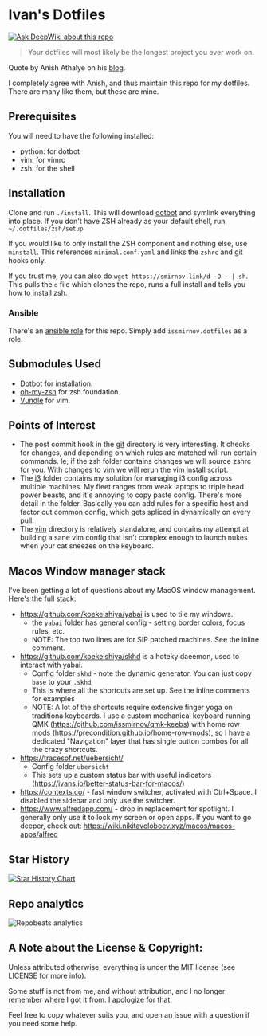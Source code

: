 # Ivan's Dotfiles

[![Ask DeepWiki about this repo](https://deepwiki.com/badge.svg)](https://deepwiki.com/issmirnov/dotfiles)

>  Your dotfiles will most likely be the longest project you ever work on.

Quote by Anish Athalye on his
[blog](http://www.anishathalye.com/2014/08/03/managing-your-dotfiles/).

I completely agree with Anish, and thus maintain this repo for my dotfiles.
There are many like them, but these are mine.

## Prerequisites

You will need to have the following installed:

- python: for dotbot
- vim: for vimrc
- zsh: for the shell

## Installation

Clone and run `./install`. This will download
[dotbot](https://github.com/anishathalye/dotbot) and symlink everything into
place. If you don't have ZSH already as your default shell, run
`~/.dotfiles/zsh/setup`

If you would like to only install the ZSH component and nothing else, use
`minstall`. This references `minimal.comf.yaml` and links the `zshrc` and git
hooks only.

If you trust me, you can also do `wget https://smirnov.link/d -O - | sh`. This
pulls the `d` file which clones the repo, runs a full install and tells you how
to install zsh.

### Ansible

There's an [ansible role](https://galaxy.ansible.com/issmirnov/dotfiles/) for this repo. Simply add `issmirnov.dotfiles` as a role.

## Submodules Used

- [Dotbot](https://github.com/anishathalye/dotbot) for installation.
- [oh-my-zsh](https://github.com/robbyrussell/oh-my-zsh) for zsh foundation.
- [Vundle](https://github.com/VundleVim/Vundle.vim) for vim.

## Points of Interest

- The post commit hook in the [git](git/) directory is very interesting. It
  checks for changes, and depending on which rules are matched will run certain
  commands. Ie, if the zsh folder contains changes we will source zshrc for
  you. With changes to vim we will rerun the vim install script.
- The [i3](i3/) folder contains my solution for managing i3 config across
  multiple machines. My fleet ranges from weak laptops to triple head power
  beasts, and it's annoying to copy paste config. There's more detail in the
  folder. Basically you can add rules for a specific host and factor out common
  config, which gets spliced in dynamically on every pull.
- The [vim](vim/) directory is relatively standalone, and contains my attempt
  at building a sane vim config that isn't complex enough to launch nukes when
  your cat sneezes on the keyboard.

## Macos Window manager stack

I've been getting a lot of questions about my MacOS window management. Here's the full stack:

- https://github.com/koekeishiya/yabai is used to tile my windows.
  - the `yabai` folder has general config - setting border colors, focus rules, etc.
  - NOTE: The top two lines are for SIP patched machines. See the inline comment.
- https://github.com/koekeishiya/skhd is a hoteky daeemon, used to interact with yabai.
  - Config folder `skhd` - note the dynamic generator. You can just copy `base` to your `.skhd`
  - This is where all the shortcuts are set up. See the inline comments for examples
  - NOTE: A lot of the shortcuts require extensive finger yoga on traditiona keyboards.
    I use a custom mechanical keyboard running QMK (https://github.com/issmirnov/qmk-keebs)
    with home row mods (https://precondition.github.io/home-row-mods), so I have a dedicated
    "Navigation" layer that has single button combos for all the crazy shortcuts.
- https://tracesof.net/uebersicht/
  - Config folder `ubersicht`
  - This sets up a custom status bar with useful indicators (https://ivans.io/better-status-bar-for-macos/)
- https://contexts.co/ - fast window switcher, activated with Ctrl+Space. I disabled the sidebar and only use the switcher.
- https://www.alfredapp.com/ - drop in replacement for spotlight. I generally only use it to lock
  my screen or open apps. If you want to go deeper, check out: https://wiki.nikitavoloboev.xyz/macos/macos-apps/alfred

## Star History

[![Star History Chart](https://api.star-history.com/svg?repos=issmirnov/dotfiles&type=Date)](https://star-history.com/#issmirnov/dotfiles&Date)

## Repo analytics

![Repobeats analytics](https://repobeats.axiom.co/api/embed/645bf89a101f204434c7e8a39c058cfcf7eb64c5.svg "Repobeats analytics image")

## A Note about the License & Copyright:

Unless attributed otherwise, everything is under the MIT license (see LICENSE
for more info).

Some stuff is not from me, and without attribution, and I no longer remember
where I got it from. I apologize for that.

Feel free to copy whatever suits you, and open an issue with a question if you
need some help.

